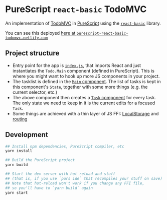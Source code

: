 # PureScript `react-basic` TodoMVC

An implementation of [TodoMVC](http://todomvc.com/) in [PureScript](http://www.purescript.org/) using the [`react-basic`](https://github.com/lumihq/purescript-react-basic) library.

You can see this deployed [here at `purescript-react-basic-todomvc.netlify.com`](https://purescript-react-basic-todomvc.netlify.com/)

## Project structure

- Entry point for the app is [`index.js`](https://github.com/f-f/purescript-react-basic-todomvc/blob/master/index.js),
  that imports React and just instantiates the `Todo.Main` component (defined in PureScript).
  This is where you might want to hook up more JS components in your project.
- The tasklist is defined in the [`Main` component](https://github.com/f-f/purescript-react-basic-todomvc/blob/master/src/Todo/Main.purs).
  The list of tasks is kept in this component's `State`, together with some more things (e.g. the current selector, etc.)
- The above component then creates a [`Task` component](https://github.com/f-f/purescript-react-basic-todomvc/blob/master/src/Todo/Task.purs) for every task.
  The only state we need to keep in it is the current edits for a focused `Task`.
- Some things are achieved with a thin layer of JS FFI: [LocalStorage](https://github.com/f-f/purescript-react-basic-todomvc/blob/master/src/LocalStorage.js) and [routing](https://github.com/f-f/purescript-react-basic-todomvc/blob/master/src/Todo/Main.js)

## Development

```bash
## Install npm dependencies, PureScript compiler, etc
yarn install

## Build the PureScript project
yarn build

## Start the dev server with hot reload and stuff
## (that is, if you use `purs ide` that recompiles your stuff on save)
## Note that hot-reload won't work if you change any FFI file,
## so you'll have to `yarn build` again
yarn start
```
